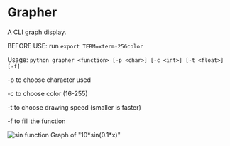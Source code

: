 Grapher
=======

A CLI graph display.

BEFORE USE: run  `export TERM=xterm-256color`

Usage:
    `python grapher <function> [-p <char>] [-c <int>] [-t <float>] [-f]`



-p <char>  to choose character used

-c <int>   to choose color (16-255)

-t <float> to choose drawing speed (smaller is faster)

-f         to fill the function

![sin function](https://raw.github.com/julian3ng/grapher/master/sin.png)
Graph of "10\*sin(0.1\*x)"
